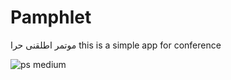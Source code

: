 # Pamphlet
موتمر اطلقنى حرا
this is a simple app for conference

![ps medium](https://cloud.githubusercontent.com/assets/22025520/19833548/1efc6068-9e45-11e6-92e0-ba1d016052eb.png)
